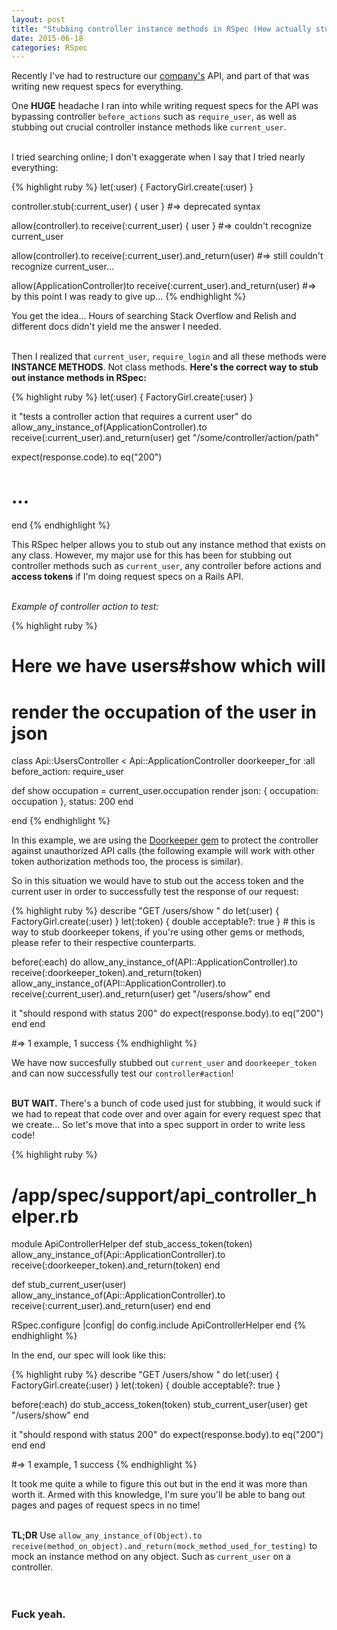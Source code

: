 ```yaml
---
layout: post
title: "Stubbing controller instance methods in RSpec (How actually stub current user!)"
date: 2015-06-18
categories: RSpec
---
```


Recently I've had to restructure our [company's][fitplan] API, and part of that was writing new request specs for everything.

One <strong>HUGE</strong> headache I ran into while writing request specs for the API was bypassing controller `before_actions` such as `require_user`, as well as stubbing out crucial controller instance methods like `current_user`.
<br><br>

I tried searching online; I don't exaggerate when I say that I tried nearly everything:

{% highlight ruby %}
let(:user) { FactoryGirl.create(:user) }

controller.stub(:current_user) { user }
#=> deprecated syntax

allow(controller).to receive(:current_user) { user }
#=> couldn't recognize current_user

allow(controller).to receive(:current_user).and_return(user) 
#=> still couldn't recognize current_user...

allow(ApplicationController)to receive(:current_user).and_return(user)
#=> by this point I was ready to give up...
{% endhighlight %}

You get the idea... Hours of searching Stack Overflow and Relish and different docs didn't yield me the answer I needed.
<br><br>

Then I realized that `current_user`, `require_login` and all these methods were <strong>INSTANCE METHODS</strong>. Not class methods. <strong>Here's the correct way to stub out instance methods in RSpec:</strong>

{% highlight ruby %}
let(:user) { FactoryGirl.create(:user) }

it "tests a controller action that requires a current user" do
  allow_any_instance_of(ApplicationController).to receive(:current_user).and_return(user)
  get "/some/controller/action/path"

  expect(response.code).to eq("200")
  # ...
end
{% endhighlight %}

This RSpec helper allows you to stub out any instance method that exists on any class. However, my major use for this has been for stubbing out controller methods such as `current_user`, any controller before actions and <strong>access tokens</strong> if I'm doing request specs on a Rails API.
<br><br>

<em>Example of controller action to test:</em>

{% highlight ruby %}
# Here we have users#show which will 
# render the occupation of the user in json

class Api::UsersController < Api::ApplicationController
  doorkeeper_for :all
  before_action: require_user

  def show
    occupation = current_user.occupation
    render json: { occupation: occupation }, status: 200
  end

end
{% endhighlight %}
<br>

In this example, we are using the [Doorkeeper gem][doorkeeper] to protect the controller against unauthorized API calls (the following example will work with other token authorization methods too, the process is similar).

So in this situation we would have to stub out the access token and the current user in order to successfully test the response of our request:

{% highlight ruby %}
describe "GET /users/show " do
  let(:user) { FactoryGirl.create(:user) }
  let(:token) { double acceptable?: true } # this is way to stub doorkeeper tokens, if you're using other gems or methods, please refer to their respective counterparts.

  before(:each) do
    allow_any_instance_of(API::ApplicationController).to receive(:doorkeeper_token).and_return(token)
    allow_any_instance_of(API::ApplicationController).to receive(:current_user).and_return(user)
    get "/users/show"
  end

  it "should respond with status 200" do
    expect(response.body).to eq("200")
  end
end

#=> 1 example, 1 success
{% endhighlight %}

We have now succesfully stubbed out `current_user` and `doorkeeper_token` and can now successfully test our `controller#action`!
<br><br>

<strong>BUT WAIT.</strong> There's a bunch of code used just for stubbing, it would suck if we had to repeat that code over and over again for every request spec that we create... So let's move that into a spec support in order to write less code!

{% highlight ruby %}
# /app/spec/support/api_controller_helper.rb

module ApiControllerHelper
  def stub_access_token(token)
    allow_any_instance_of(Api::ApplicationController).to receive(:doorkeeper_token).and_return(token)
  end

  def stub_current_user(user)
    allow_any_instance_of(Api::ApplicationController).to receive(:current_user).and_return(user)
  end
end

RSpec.configure |config| do
  config.include ApiControllerHelper
end
{% endhighlight %}
<br>

In the end, our spec will look like this:

{% highlight ruby %}
describe "GET /users/show " do
  let(:user) { FactoryGirl.create(:user) }
  let(:token) { double acceptable?: true }

  before(:each) do
    stub_access_token(token)
    stub_current_user(user)
    get "/users/show"
  end

  it "should respond with status 200" do
    expect(response.body).to eq("200")
  end
end

#=> 1 example, 1 success
{% endhighlight %}
<br>

It took me quite a while to figure this out but in the end it was more than worth it. Armed with this knowledge, I'm sure you'll be able to bang out pages and pages of request specs in no time!
<br><br>

<strong>TL;DR</strong> Use `allow_any_instance_of(Object).to receive(method_on_object).and_return(mock_method_used_for_testing)` to mock an instance method on any object. Such as `current_user` on a controller.
<br><br><br>

<h3><strong>Fuck yeah.</strong></h3>



[fitplan]: http://fitplan.io
[doorkeeper]: https://github.com/doorkeeper-gem/doorkeeper